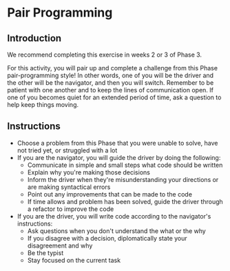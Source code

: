 # Pair Programming

## Introduction

We recommend completing this exercise in weeks 2 or 3 of Phase 3.

For this activity, you will pair up and complete a challenge from this Phase pair-programming style! In other words, one of you will be the driver and the other will be the navigator, and then you will switch. Remember to be patient with one another and to keep the lines of communication open. If one of you becomes quiet for an extended period of time, ask a question to help keep things moving.

## Instructions

- Choose a problem from this Phase that you were unable to solve, have not tried yet, or struggled with a lot
- If you are the navigator, you will guide the driver by doing the following:
  - Communicate in simple and small steps what code should be written
  - Explain why you're making those decisions
  - Inform the driver when they're misunderstanding your directions or are making syntactical errors
  - Point out any improvements that can be made to the code
  - If time allows and problem has been solved, guide the driver through a refactor to improve the code
- If you are the driver, you will write code according to the navigator's instructions:
  - Ask questions when you don't understand the what or the why
  - If you disagree with a decision, diplomatically state your disagreement and why
  - Be the typist
  - Stay focused on the current task
